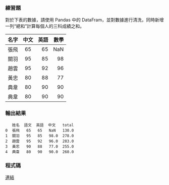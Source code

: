 
### 練習題

對於下表的數據，請使用 Pandas 中的 DataFram，並對數據進行清洗，同時新增一列“總和”計算每個人的三科成績之和。

名字  | 中文  | 英語 | 數學 |
--------------|:-----:|-----:| ----:|
張飛  | 65 |  65 |  NaN | 
關羽  | 95 | 85 |  98 | 
趙雲  | 95 | 92 |  96 |
黃忠  | 80 | 88 |  77 |
典韋  | 80 | 90 |  90 |
典韋  | 80 | 90 |  90 |




### 輸出結果

```
   姓名  語文  英語  中文   total
0  張飛   65   65   NaN   130.0
1  關羽   95   85   98.0  278.0
2  趙雲   95   92   96.0  283.0
3  黃忠   90   88   77.0  255.0
4  典韋   80   90   90.0  260.0
```

### 程式碼

[連結](/exercise2.py)